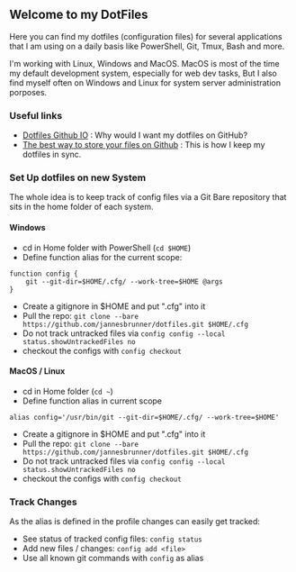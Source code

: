 ## Welcome to my DotFiles

Here you can find my dotfiles (configuration files) for several applications that I am using on
a daily basis like PowerShell, Git, Tmux, Bash and more. 

I'm working with Linux, Windows and MacOS.
MacOS is most of the time my default development system, especially for web dev tasks,
But I also find myself often on Windows and Linux for system server administration porposes.

### Useful links 
- [Dotfiles Github IO](https://dotfiles.github.io/) : Why would I want my dotfiles on GitHub?
- [The best way to store your files on Github](https://developer.atlassian.com/blog/2016/02/best-way-to-store-dotfiles-git-bare-repo/) : This is how I keep my dotfiles in sync. 

### Set Up dotfiles on new System

The whole idea is to keep track of config files via a Git Bare repository that sits in the home folder of each system.

#### Windows

- cd in Home folder with PowerShell (`cd $HOME`)
- Define function alias for the current scope:
```
function config { 
    git --git-dir=$HOME/.cfg/ --work-tree=$HOME @args
}
```
- Create a gitignore in $HOME and put ".cfg" into it
- Pull the repo: `git clone --bare https://github.com/jannesbrunner/dotfiles.git $HOME/.cfg`
- Do not track untracked files via `config config --local status.showUntrackedFiles no`
- checkout the configs with `config checkout`

#### MacOS / Linux
- cd in Home folder (`cd ~`)
- Define function alias in current scope
```
alias config='/usr/bin/git --git-dir=$HOME/.cfg/ --work-tree=$HOME'
```
- Create a gitignore in $HOME and put ".cfg" into it
- Pull the repo: `git clone --bare https://github.com/jannesbrunner/dotfiles.git $HOME/.cfg`
- Do not track untracked files via `config config --local status.showUntrackedFiles no`
- checkout the configs with `config checkout`


### Track Changes
As the alias is defined in the profile changes can easily get tracked:
- See status of tracked config files: `config status`
- Add new files / changes: `config add <file>`
- Use all known git commands with `config` as alias
